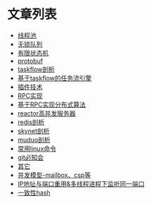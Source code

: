 # 文章列表

- [线程池]()
- [无锁队列]()
- [有限状态机]()
- [protobuf]()
- [taskflow剖析]()
- [基于taskflow的任务流引擎]()
- [插件技术]()
- [RPC实现]()
- [基于RPC实现分布式算法]()
- [reactor高并发服务器](./doc/reactorServer/reactor.md)
- [redis剖析]()
- [skynet剖析]()
- [muduo剖析]()
- [常用linux命令]()
- [git必知会]()
- [其它]()
- [并发模型-mailbox、csp等]()
- [IP地址与端口重用&多线程进程下监听同一端口]()
- [一致性hash]()
